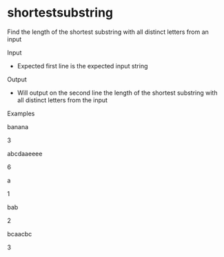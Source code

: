# shortestsubstring
Find the length of the shortest substring with all distinct letters from an input

Input
- Expected first line is the expected input string

Output
- Will output on the second line the length of the shortest substring with all distinct letters from the input

Examples

  banana
  
  3


  abcdaaeeee
  
  6


  a
  
  1


  bab
  
  2

  bcaacbc
  
  3
  
